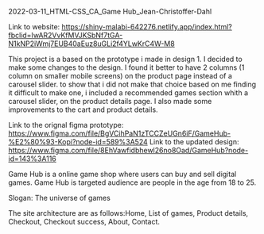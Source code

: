 2022-03-11_HTML-CSS_CA_Game Hub_Jean-Christoffer-Dahl

Link to website: https://shiny-malabi-642276.netlify.app/index.html?fbclid=IwAR2VvKfMVJKSbNf7tGA-N1kNP2iWmj7EUB40aEuz8uGLi2f4YLwKrC4W-M8

This project is a based on the prototype i made in design 1.
I decided to make some changes to the design. I found it better to have 2 columns (1 column on smaller mobile screens) on the product page instead of a carousel slider. to show that i did not make that choice based on me finding it difficult to make one, i included a recommended games section whith a carousel slider, on the product details page. I also made some improvements to the cart and product details. 

Link to the orignal figma prototype: https://www.figma.com/file/BgVCihPaN1zTCCZeUGn6iF/GameHub-%E2%80%93-Kopi?node-id=589%3A524
Link to the updated design: https://www.figma.com/file/8EhVawfidbhewl26no8Oad/GameHub?node-id=143%3A116


Game Hub is a online game shop where users can buy and sell digital games.
Game Hub is targeted audience are people in the age from 18 to 25. 

Slogan: The universe of games

The site architecture are as follows:Home, List of games, Product details, Checkout, Checkout success, About, Contact.
